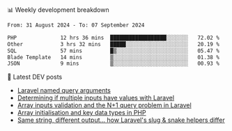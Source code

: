 📊 Weekly development breakdown
<!--START_SECTION:waka-->

```txt
From: 31 August 2024 - To: 07 September 2024

PHP              12 hrs 36 mins  ██████████████████░░░░░░░   72.02 %
Other            3 hrs 32 mins   █████░░░░░░░░░░░░░░░░░░░░   20.19 %
SQL              57 mins         █▒░░░░░░░░░░░░░░░░░░░░░░░   05.47 %
Blade Template   14 mins         ▒░░░░░░░░░░░░░░░░░░░░░░░░   01.38 %
JSON             9 mins          ▒░░░░░░░░░░░░░░░░░░░░░░░░   00.93 %
```

<!--END_SECTION:waka-->

📕 Latest DEV posts
<!-- BLOG-POST-LIST:START -->
- [Laravel named query arguments](https://dev.to/michaelvickersuk/laravel-named-query-arguments-28kd)
- [Determining if multiple inputs have values with Laravel](https://dev.to/michaelvickersuk/determining-if-multiple-inputs-have-values-with-laravel-km6)
- [Array inputs validation and the N+1 query problem in Laravel](https://dev.to/michaelvickersuk/array-inputs-validation-and-the-n1-query-problem-in-laravel-2agb)
- [Array initialisation and key data types in PHP](https://dev.to/michaelvickersuk/array-initialisation-and-key-data-types-in-php-1e5b)
- [Same string, different output... how Laravel&#39;s slug &amp; snake helpers differ](https://dev.to/michaelvickersuk/same-string-different-output-how-laravels-slug-snake-helpers-differ-1ccj)
<!-- BLOG-POST-LIST:END -->
